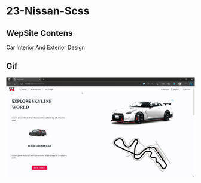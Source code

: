 # 23-Nissan-Scss


## WepSite Contens

Car İnterior And Exterior Design


## Gif

<img src="/images/nissan-23.gif">